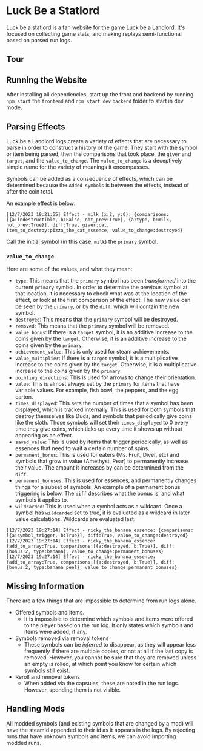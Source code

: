 # Luck Be a Statlord

Luck be a statlord is a fan website for the game Luck be a Landlord. It's focused on collecting game stats, and making replays semi-functional based on parsed run logs.

## Tour

## Running the Website

After installing all dependencies, start up the front and backend by running `npm start` the `frontend` and `npm start dev` `backend` folder to start in dev mode.

## Parsing Effects

Luck be a Landlord logs create a variety of effects that are necessary to parse in order to construct a history of the game. They start with the symbol or item being parsed, then the comparisons that took place, the `giver` and `target`, and the `value_to_change`. The `value_to_change` is a deceptively simple name for the variety of meanings it encompasses.

Symbols can be added as a consequence of effects, which can be determined because the `Added symbols` is between the effects, instead of after the coin total.

An example effect is below:

```
[12/7/2023 19:21:55] Effect - milk (x:2, y:0): {comparisons:[{a:indestructible, b:False, not_prev:True}, {a:type, b:milk, not_prev:True}], diff:True, giver:cat, item_to_destroy:pizza_the_cat_essence, value_to_change:destroyed}

```

Call the initial symbol (in this case, `milk`) the `primary` symbol.

### `value_to_change`

Here are some of the values, and what they mean:

- `type`: This means that the `primary` symbol has been _transformed_ into the current `primary` symbol. In order to determine the previous symbol at that location, it is necessary to check what was at the location of the effect, or look at the first comparison of the effect. The new value can be seen by the `primary`, or by the `diff`, which will contain the new symbol.
- `destroyed`: This means that the `primary` symbol will be destroyed.
- `removed`: This means that the `primary` symbol will be removed.
- `value_bonus`: If there is a `target` symbol, it is an additive increase to the coins given by the `target`. Otherwise, it is an additive increase to the coins given by the `primary`.
- `achievement_value`: This is only used for steam achievements.
- `value_multiplier`: If there is a `target` symbol, it is a multiplicative increase to the coins given by the `target`. Otherwise, it is a multiplicative increase to the coins given by the `primary`.
- `pointing_directions`: This is used for arrows to change their orientation.
- `value`: This is almost always set by the `primary` for items that have variable values. For example, fish bowl, the peppers, and the egg carton.
- `times_displayed`: This sets the number of times that a symbol has been displayed, which is tracked internally. This is used for both symbols that destroy themselves like Duds, and symbols that periodically give coins like the sloth. Those symbols will set their `times_displayed` to 0 every time they give coins, which ticks up every time it shows up without appearing as an effect.
- `saved_value`: This is used by items that trigger periodically, as well as essences that need to wait a certain number of spins.
- `permanent_bonus`: This is used for eaters (Ms. Fruit, Diver, etc) and symbols that grow in value (Amethyst, Pear) to permanently increase their value. The amount it increases by can be determined from the `diff`.
- `permanent_bonuses`: This is used for essences, and permanently changes things for a subset of symbols. An example of a permanent bonus triggering is below. The `diff` describes what the bonus is, and what symbols it applies to.
- `wildcarded`: This is used when a symbol acts as a wildcard. Once a symbol has `wildcarded` set to true, it is evaluated as a wildcard in later value calculations. Wildcards are evaluated last.

```
[12/7/2023 19:27:14] Effect - ricky_the_banana_essence: {comparisons:[{a:symbol_trigger, b:True}], diff:True, value_to_change:destroyed}
[12/7/2023 19:27:14] Effect - ricky_the_banana_essence: {add_to_array:True, comparisons:[{a:destroyed, b:True}], diff:{bonus:2, type:banana}, value_to_change:permanent_bonuses}
[12/7/2023 19:27:14] Effect - ricky_the_banana_essence: {add_to_array:True, comparisons:[{a:destroyed, b:True}], diff:{bonus:2, type:banana_peel}, value_to_change:permanent_bonuses}
```

## Missing Information

There are a few things that are impossible to determine from run logs alone.

- Offered symbols and items.
  - It is impossible to determine which symbols and items were offered to the player based on the run log. It only states which symbols and items were added, if any.
- Symbols removed via removal tokens
  - These symbols can be _inferred_ to disappear, as they will appear less frequently if there are multiple copies, or not at all if the last copy is removed. However, you cannot be sure that they are removed unless an empty is rolled, at which point you know for certain which symbols still exist.
- Reroll and removal tokens
  - When added via the capsules, these are noted in the run logs. However, spending them is not visible.

## Handling Mods

All modded symbols (and existing symbols that are changed by a mod) will have the steamId appended to their id as it appears in the logs. By rejecting runs that have unknown symbols and items, we can avoid importing modded runs.
